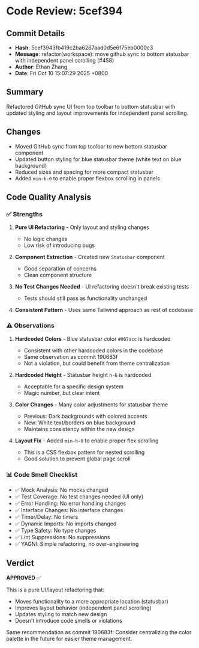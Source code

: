 # Code Review: 5cef394

## Commit Details
- **Hash**: 5cef3943fb419c2ba6267aad0d5e6f75eb0000c3
- **Message**: refactor(workspace): move github sync to bottom statusbar with independent panel scrolling (#458)
- **Author**: Ethan Zhang
- **Date**: Fri Oct 10 15:07:29 2025 +0800

## Summary
Refactored GitHub sync UI from top toolbar to bottom statusbar with updated styling and layout improvements for independent panel scrolling.

## Changes
- Moved GitHub sync from top toolbar to new bottom statusbar component
- Updated button styling for blue statusbar theme (white text on blue background)
- Reduced sizes and spacing for more compact statusbar
- Added `min-h-0` to enable proper flexbox scrolling in panels

## Code Quality Analysis

### ✅ Strengths

1. **Pure UI Refactoring** - Only layout and styling changes
   - No logic changes
   - Low risk of introducing bugs

2. **Component Extraction** - Created new `Statusbar` component
   - Good separation of concerns
   - Clean component structure

3. **No Test Changes Needed** - UI refactoring doesn't break existing tests
   - Tests should still pass as functionality unchanged

4. **Consistent Pattern** - Uses same Tailwind approach as rest of codebase

### ⚠️ Observations

1. **Hardcoded Colors** - Blue statusbar color `#007acc` is hardcoded
   - Consistent with other hardcoded colors in the codebase
   - Same observation as commit 190683f
   - Not a violation, but could benefit from theme centralization

2. **Hardcoded Height** - Statusbar height `h-6` is hardcoded
   - Acceptable for a specific design system
   - Magic number, but clear intent

3. **Color Changes** - Many color adjustments for statusbar theme
   - Previous: Dark backgrounds with colored accents
   - New: White text/borders on blue background
   - Maintains consistency within the new design

4. **Layout Fix** - Added `min-h-0` to enable proper flex scrolling
   - This is a CSS flexbox pattern for nested scrolling
   - Good solution to prevent global page scroll

### 📊 Code Smell Checklist

- ✅ Mock Analysis: No mocks changed
- ✅ Test Coverage: No test changes needed (UI only)
- ✅ Error Handling: No error handling changes
- ✅ Interface Changes: No interface changes
- ✅ Timer/Delay: No timers
- ✅ Dynamic Imports: No imports changed
- ✅ Type Safety: No type changes
- ✅ Lint Suppressions: No suppressions
- ✅ YAGNI: Simple refactoring, no over-engineering

## Verdict

**APPROVED** ✅

This is a pure UI/layout refactoring that:
- Moves functionality to a more appropriate location (statusbar)
- Improves layout behavior (independent panel scrolling)
- Updates styling to match new design
- Doesn't introduce code smells or violations

Same recommendation as commit 190683f: Consider centralizing the color palette in the future for easier theme management.
